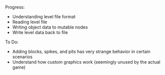 Progress:
- Understanding level file format
- Reading level file
- Writing object data to mutable nodes
- Write level data back to file

To Do:
- Adding blocks, spikes, and pits has very strange behavior in certain scenarios
- Understand how custom graphics work (seemingly unused by the actual game)
